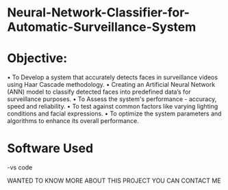 # Neural-Network-Classifier-for-Automatic-Surveillance-System
# Objective:
•	To Develop a system that accurately detects faces in surveillance videos using Haar Cascade methodology.
•	Creating an Artificial Neural Network (ANN) model to classify detected faces into predefined data’s for surveillance purposes.
•	To Assess the system's performance - accuracy, speed and reliability.
•	To test against common factors like varying lighting conditions and facial expressions.
•	To optimize the system parameters and algorithms to enhance its overall performance.
# Software Used
-vs code 

WANTED TO KNOW MORE ABOUT THIS PROJECT YOU CAN CONTACT ME
